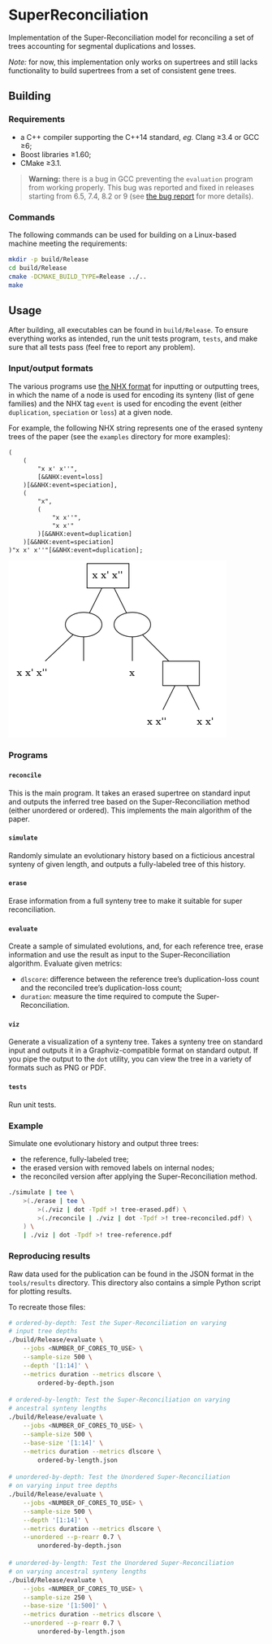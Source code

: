 <!-- vim: set spelllang=en : -->

# SuperReconciliation

Implementation of the Super-Reconciliation model for reconciling a set of trees accounting for segmental duplications and losses.

_Note:_ for now, this implementation only works on supertrees and still lacks functionality to build supertrees from a set of consistent gene trees.

## Building

### Requirements

* a C++ compiler supporting the C++14 standard, _eg._ Clang ≥3.4 or GCC ≥6;
* Boost libraries ≥1.60;
* CMake ≥3.1.

> **Warning:** there is a bug in GCC preventing the `evaluation` program from working properly. This bug was reported and fixed in releases starting from 6.5, 7.4, 8.2 or 9 (see [the bug report](https://gcc.gnu.org/bugzilla/show_bug.cgi?id=86291) for more details).

### Commands

The following commands can be used for building on a Linux-based machine meeting the requirements:

```sh
mkdir -p build/Release
cd build/Release
cmake -DCMAKE_BUILD_TYPE=Release ../..
make
```

## Usage

After building, all executables can be found in `build/Release`. To ensure everything works as intended, run the unit tests program, `tests`, and make sure that all tests pass (feel free to report any problem).

### Input/output formats

The various programs use [the NHX format](https://home.cc.umanitoba.ca/~psgendb/doc/atv/NHX.pdf) for inputting or outputting trees, in which the name of a node is used for encoding its synteny (list of gene families) and the NHX tag `event` is used for encoding the event (either `duplication`, `speciation` or `loss`) at a given node.

For example, the following NHX string represents one of the erased synteny trees of the paper (see the `examples` directory for more examples):

```nhx
(
    (
        "x x' x''",
        [&&NHX:event=loss]
    )[&&NHX:event=speciation],
    (
        "x",
        (
            "x x''",
            "x x'"
        )[&&NHX:event=duplication]
    )[&&NHX:event=speciation]
)"x x' x''"[&&NHX:event=duplication];
```

![Graphviz visualisation of the previous NHX string](examples/simple.in.png)

### Programs

#### `reconcile`

This is the main program. It takes an erased supertree on standard input and outputs the inferred tree based on the Super-Reconciliation method (either unordered or ordered). This implements the main algorithm of the paper.

#### `simulate`

Randomly simulate an evolutionary history based on a ficticious ancestral synteny of given length, and outputs a fully-labeled tree of this history.

#### `erase`

Erase information from a full synteny tree to make it suitable for super reconciliation.

#### `evaluate`

Create a sample of simulated evolutions, and, for each reference tree, erase information and use the result as input to the Super-Reconciliation algorithm. Evaluate given metrics:

* `dlscore`: difference between the reference tree’s duplication-loss count and the reconciled tree’s duplication-loss count;
* `duration`: measure the time required to compute the Super-Reconciliation.

#### `viz`

Generate a visualization of a synteny tree. Takes a synteny tree on standard input and outputs it in a Graphviz-compatible format on standard output. If you pipe the output to the `dot` utility, you can view the tree in a variety of formats such as PNG or PDF.

#### `tests`

Run unit tests.

### Example

Simulate one evolutionary history and output three trees:

* the reference, fully-labeled tree;
* the erased version with removed labels on internal nodes;
* the reconciled version after applying the Super-Reconciliation method.

```sh
./simulate | tee \
    >(./erase | tee \
        >(./viz | dot -Tpdf >! tree-erased.pdf) \
        >(./reconcile | ./viz | dot -Tpdf >! tree-reconciled.pdf) \
    ) \
    | ./viz | dot -Tpdf >! tree-reference.pdf
```

### Reproducing results

Raw data used for the publication can be found in the JSON format in the `tools/results` directory. This directory also contains a simple Python script for plotting results.

To recreate those files:

```sh
# ordered-by-depth: Test the Super-Reconciliation on varying
# input tree depths
./build/Release/evaluate \
	--jobs <NUMBER_OF_CORES_TO_USE> \
	--sample-size 500 \
	--depth '[1:14]' \
	--metrics duration --metrics dlscore \
       	ordered-by-depth.json

# ordered-by-length: Test the Super-Reconciliation on varying
# ancestral synteny lengths
./build/Release/evaluate \
	--jobs <NUMBER_OF_CORES_TO_USE> \
	--sample-size 500 \
	--base-size '[1:14]' \
	--metrics duration --metrics dlscore \
       	ordered-by-length.json

# unordered-by-depth: Test the Unordered Super-Reconciliation
# on varying input tree depths
./build/Release/evaluate \
	--jobs <NUMBER_OF_CORES_TO_USE> \
	--sample-size 500 \
	--depth '[1:14]' \
	--metrics duration --metrics dlscore \
	--unordered --p-rearr 0.7 \
       	unordered-by-depth.json

# unordered-by-length: Test the Unordered Super-Reconciliation
# on varying ancestral synteny lengths
./build/Release/evaluate \
	--jobs <NUMBER_OF_CORES_TO_USE> \
	--sample-size 250 \
	--base-size '[1:500]' \
	--metrics duration --metrics dlscore \
	--unordered --p-rearr 0.7 \
       	unordered-by-length.json
```
